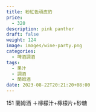 ```yaml
---
title: 粉紅色頑皮豹
price:
  - 320
description: pink panther
draft: false
weight: 124
image: images/wine-party.png
categories:
  - 啤酒調酒
tags:
  - 果汁
  - 調酒
  - 蘭姆酒
date: 2023-08-22T20:21:20+08:00
---
```

 151 蘭姆酒 ＋檸檬汁+檸檬片+砂糖